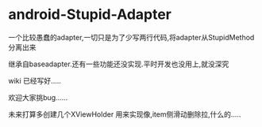 # android-Stupid-Adapter
一个比较愚蠢的adapter,一切只是为了少写两行代码,将adapter从StupidMethod分离出来

继承自baseadapter.还有一些功能还没实现.平时开发也没用上,就没深究

wiki 已经写好.....

欢迎大家挑bug......

未来打算多创建几个XViewHolder 用来实现像,item侧滑动删除拉,什么的.....
